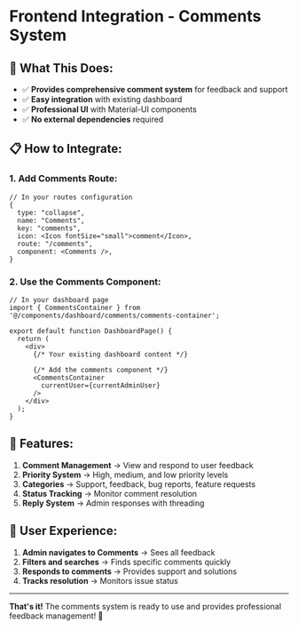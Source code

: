 # Frontend Integration - Comments System

## 🎯 **What This Does:**

- ✅ **Provides comprehensive comment system** for feedback and support
- ✅ **Easy integration** with existing dashboard
- ✅ **Professional UI** with Material-UI components
- ✅ **No external dependencies** required

## 📋 **How to Integrate:**

### **1. Add Comments Route:**

```tsx
// In your routes configuration
{
  type: "collapse",
  name: "Comments",
  key: "comments",
  icon: <Icon fontSize="small">comment</Icon>,
  route: "/comments",
  component: <Comments />,
}
```

### **2. Use the Comments Component:**

```tsx
// In your dashboard page
import { CommentsContainer } from '@/components/dashboard/comments/comments-container';

export default function DashboardPage() {
  return (
    <div>
      {/* Your existing dashboard content */}
      
      {/* Add the comments component */}
      <CommentsContainer 
        currentUser={currentAdminUser}
      />
    </div>
  );
}
```

## 🚀 **Features:**

1. **Comment Management** → View and respond to user feedback
2. **Priority System** → High, medium, and low priority levels
3. **Categories** → Support, feedback, bug reports, feature requests
4. **Status Tracking** → Monitor comment resolution
5. **Reply System** → Admin responses with threading

## 📱 **User Experience:**

1. **Admin navigates to Comments** → Sees all feedback
2. **Filters and searches** → Finds specific comments quickly
3. **Responds to comments** → Provides support and solutions
4. **Tracks resolution** → Monitors issue status

---

**That's it!** The comments system is ready to use and provides professional feedback management! 🎉
